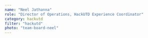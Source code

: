 ```yaml
---
name: "Neel Jathanna"
role: "Director of Operations, HackUTD Experience Coordinator"
category: hackutd
filter: "hackutd"
photo: "team-board-neel"
---
```

